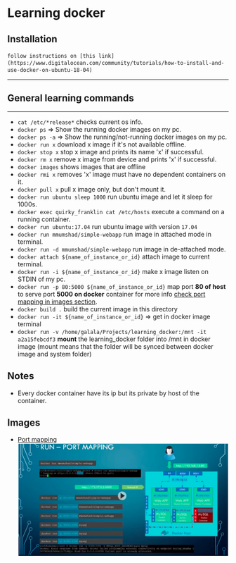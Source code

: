 # Learning docker

## Installation

    follow instructions on [this link](https://www.digitalocean.com/community/tutorials/how-to-install-and-use-docker-on-ubuntu-18-04)

---

## General learning commands

---

- `cat /etc/*release*` checks current os info.
- `docker ps` => Show the running docker images on my pc.
- `docker ps -a` => Show the running/not-running docker images on my pc.
- `docker run x` download x image if it's not available offline.
- `docker stop x` stop x image and prints its name 'x' if successful.
- `docker rm x` remove x image from device and prints 'x' if successful.
- `docker images` shows images that are offline
- `docker rmi x` removes 'x' image must have no dependent containers on it.
- `docker pull x` pull x image only, but don't mount it.
- `docker run ubuntu sleep 1000` run ubuntu image and let it sleep for 1000s.
- `docker exec quirky_franklin cat /etc/hosts` execute a command on a running container.
- `docker run ubuntu:17.04` run ubuntu image with version `17.04`
- `docker run mmumshad/simple-webapp` run image in attached mode in terminal.
- `docker run -d mmumshad/simple-webapp` run image in de-attached mode.
- `docker attach ${name_of_instance_or_id}` attach image to current terminal.
- `docker run -i ${name_of_instance_or_id}` make x image listen on STDIN of my pc.
- `docker run -p 80:5000 ${name_of_instance_or_id}` map port **80 of host** to serve port **5000 on docker** container for more info [check port mapping in images section](#portMapping).
- `docker build .` build the current image in this directory
- `docker run -it ${name_of_instance_or_id}` => get in docker image terminal
- `docker run -v /home/galala/Projects/learning_docker:/mnt -it a2a15febcdf3` **mount** the learning_docker folder into /mnt in docker image (mount means that the folder will be synced between docker image and system folder)

## Notes

- Every docker container have its ip but its private by host of the container.

## Images

- [Port mapping](#portMapping)
![port mapping](./port_mapping.png)
